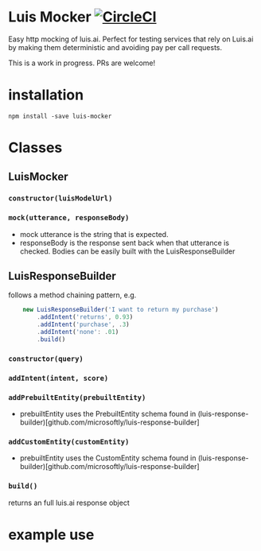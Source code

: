 # Luis Mocker [![CircleCI](https://circleci.com/gh/microsoftly/luis-mocker.svg?style=shield)](https://circleci.com/gh/microsoftly/luis-mocker)
Easy http mocking of luis.ai. Perfect for testing services that rely on Luis.ai by making them deterministic and avoiding pay per call requests.

This is a work in progress. PRs are welcome! 
# installation
```npm install -save luis-mocker```
# Classes
## LuisMocker
### ```constructor(luisModelUrl)```
### ```mock(utterance, responseBody)```
* mock utterance is the string that is expected.
* responseBody is the response sent back when that utterance is checked. Bodies can be easily built with the LuisResponseBuilder
## LuisResponseBuilder
follows a method chaining pattern, e.g.
```javascript
    new LuisResponseBuilder('I want to return my purchase')
        .addIntent('returns', 0.93)
        .addIntent('purchase', .3)
        .addIntent('none': .01)
        .build()
```
### ```constructor(query)```
### ```addIntent(intent, score)```
### ```addPrebuiltEntity(prebuiltEntity)```
* prebuiltEntity uses the PrebuiltEntity schema found in (luis-response-builder)[github.com/microsoftly/luis-response-builder]
### ```addCustomEntity(customEntity)```
* prebuiltEntity uses the CustomEntity schema found in (luis-response-builder)[github.com/microsoftly/luis-response-builder]
### ```build()```
returns an full luis.ai response object
# example use
